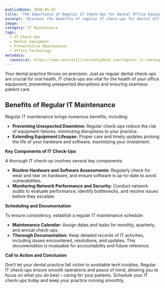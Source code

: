 ```yaml
---
publishDate: 2020-05-02
title: 'The Importance of Regular IT Check-Ups for Dental Office Equipment'
excerpt: 'Discover the benefits of regular IT check-ups for dental office equipment, ensuring smooth operations and preventing unexpected disruptions.'
image: ''
category: IT Maintenance
tags:
  - IT Check-Ups
  - Dental Equipment
  - Preventative Maintenance
  - Office Technology
metadata:
  canonical: https://www.centralillinoishelpdesk.com/regular-it-checkups-for-dental-offices
---
```


Your dental practice thrives on precision. Just as regular dental check-ups are crucial for oral health, IT check-ups are vital for the health of your office equipment, preventing unexpected disruptions and ensuring seamless patient care.

## Benefits of Regular IT Maintenance 

Regular IT maintenance brings numerous benefits, including:

- **Preventing Unexpected Downtime:** Regular check-ups reduce the risk of equipment failures, minimizing disruptions to your practice.
- **Extending Equipment Lifespan:** Proper care and timely updates prolong the life of your hardware and software, maximizing your investment.

**Key Components of IT Check-Ups**

A thorough IT check-up involves several key components:

- **Routine Hardware and Software Assessments:** Regularly check for wear and tear on hardware, and ensure software is up-to-date to avoid vulnerabilities.
- **Monitoring Network Performance and Security:** Conduct network audits to evaluate performance, identify bottlenecks, and resolve issues before they escalate.

**Scheduling and Documentation**

To ensure consistency, establish a regular IT maintenance schedule:

- **Maintenance Calendar:** Assign dates and tasks for monthly, quarterly, and annual check-ups.
- **Thorough Documentation:** Keep detailed records of IT activities, including issues encountered, resolutions, and updates. This documentation is invaluable for accountability and future reference.

**Call to Action and Conclusion**

Don’t let your dental practice fall victim to avoidable tech troubles. Regular IT check-ups ensure smooth operations and peace of mind, allowing you to focus on what you do best – caring for your patients. Schedule your IT check-ups today and keep your practice running smoothly.

